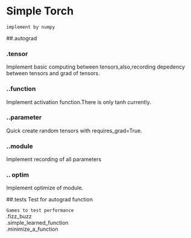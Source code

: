 # Simple Torch
`implement by numpy`


##.autograd
###  .tensor
  Implement basic computing between tensors,also,recording depedency between tensors and grad of tensors.
### ..function
  Implement activation function.There is only tanh currently.
### ..parameter
  Quick create random tensors with requires_grad=True.
### ..module
  Implement recording of all parameters
### .. optim
  Implement optimize of module.

##.tests
  Test for autograd function<br>

`Games to test performance`  
.fizz_buzz<br>
.simple_learned_function<br>
.minimize_a_function<br>



   

